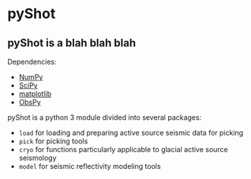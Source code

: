 <h1>pyShot</h1>

<h2>pyShot is a blah blah blah </h2>

Dependencies:
* [NumPy](https://numpy.org/)
* [SciPy](https://scipy.org/)
* [matplotlib](https://matplotlib.org/)
* [ObsPy](https://docs.obspy.org/)

pyShot is a python 3 module divided into several packages: 
* `load` for loading and preparing active source seismic data for picking
* `pick` for picking tools
* `cryo` for functions particularly applicable to glacial active source seismology
* `model` for seismic reflectivity modeling tools
